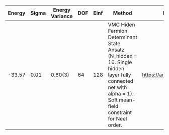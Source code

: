 | Energy | Sigma | Energy Variance | DOF | Einf | Method                                                       | Data Repository                  |
|--------|-------|-----------------|-----|------|--------------------------------------------------------------|----------------------------------|
| -33.57 | 0.01  | 0.80(3)         | 64  | 128  | VMC Hiden Fermion Determinant State Ansatz (N_hidden = 16. Single hidden layer fully connected net with alpha = 1). Soft mean-field constraint for Neel order. | https://arxiv.org/abs/2111.10420 |
